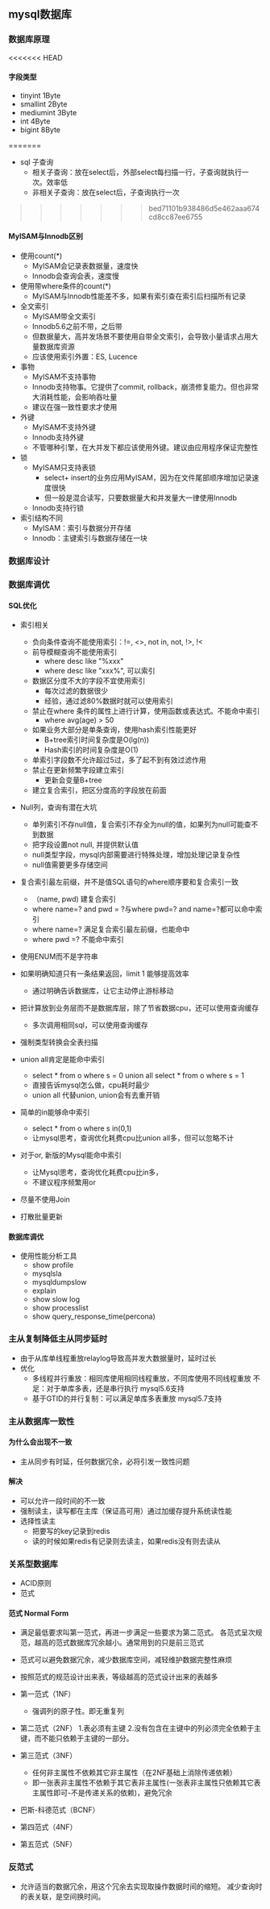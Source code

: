 ## mysql数据库

### 数据库原理
<<<<<<< HEAD
#### 字段类型
 * tinyint 1Byte
 * smallint 2Byte
 * mediumint 3Byte
 * int 4Byte
 * bigint 8Byte
 
=======
 * sql 子查询
   + 相关子查询：放在select后，外部select每扫描一行，子查询就执行一次。效率低
   + 非相关子查询：放在select后，子查询执行一次
   
>>>>>>> bed71101b938486d5e462aaa674cd8cc87ee6755

#### MyISAM与Innodb区别
 * 使用count(*)
   + MyISAM会记录表数据量，速度快
   + Innodb会查询会表，速度慢
 * 使用带where条件的count(*)
   + MyISAM与Innodb性能差不多，如果有索引查在索引后扫描所有记录
 * 全文索引
   + MyISAM带全文索引
   + Innodb5.6之前不带，之后带
   + 但数据量大，高并发场景不要使用自带全文索引，会导致小量请求占用大量数据库资源
   + 应该使用索引外置：ES, Lucence
 * 事物
   + MyISAM不支持事物
   + Innodb支持物事。它提供了commit, rollback，崩溃修复能力。但也非常大消耗性能，会影响吞吐量
   + 建议在强一致性要求才使用
 * 外键
   + MyISAM不支持外键
   + Innodb支持外键
   + 不管哪种引擎，在大并发下都应该使用外键。建议由应用程序保证完整性
 * 锁
   + MyISAM只支持表锁
      - select+ insert的业务应用MyISAM，因为在文件尾部顺序增加记录速度很快
      - 但一般是混合读写，只要数据量大和并发量大一律使用Innodb
   + Innodb支持行锁 
 * 索引结构不同
   + MyISAM：索引与数据分开存储
   + Innodb：主键索引与数据存储在一块
 
### 数据库设计

### 数据库调优
#### SQL优化
 * 索引相关
   + 负向条件查询不能使用索引：!=, <>, not in, not, !>, !<
   + 前导模糊查询不能使用索引
        - where desc like "%xxx"
        - where desc like "xxx%", 可以索引
   + 数据区分度不大的字段不宜使用索引
        - 每次过滤的数据很少
        - 经验，通过滤80%数据时就可以使用索引
   + 禁止在where 条件的属性上进行计算，使用函数或表达式。不能命中索引
        - where avg(age) > 50
   + 如果业务大部分是单条查询，使用hash索引性能更好
        - B+tree索引时间复杂度是O(lg(n))
        - Hash索引的时间复杂度是O(1)
   + 单索引字段数不允许超过5过，多了起不到有效过滤作用
   + 禁止在更新频繁字段建立索引
        - 更新会变量B+tree
   + 建立复合索引，把区分度高的字段放在前面
        
 * Null列，查询有潜在大坑
   + 单列索引不存null值，复合索引不存全为null的值，如果列为null可能查不到数据
   + 把字段设置not null, 并提供默认值
   + null类型字段，mysql内部需要进行特殊处理，增加处理记录复杂性
   + null值需要更多存储空间
   
 * 复合索引最左前缀，并不是值SQL语句的where顺序要和复合索引一致
   + （name, pwd) 建复合索引
   + where name=? and pwd = ?与where pwd=? and name=?都可以命中索引
   + where name=? 满足复合索引最左前缀，也能命中
   + where pwd =? 不能命中索引
 * 使用ENUM而不是字符串
 * 如果明确知道只有一条结果返回，limit 1 能够提高效率
   + 通过明确告诉数据库，让它主动停止游标移动
 * 把计算放到业务层而不是数据库层，除了节省数据cpu，还可以使用查询缓存
   + 多次调用相同sql，可以使用查询缓存
 * 强制类型转换会全表扫描
 * union all肯定是能命中索引
   + select * from o where s = 0 union all select * from o where s = 1
   + 直接告诉mysql怎么做，cpu耗时最少
   + union all 代替union, union会有去重开销
 * 简单的in能够命中索引
   + select * from o where s in(0,1)
   + 让mysql思考，查询优化耗费cpu比union all多，但可以忽略不计
 * 对于or, 新版的Mysql能命中索引
   + 让Mysql思考，查询优化耗费cpu比in多，
   + 不建议程序频繁用or
 * 尽量不使用Join
 * 打散批量更新
 
#### 数据库调优
 * 使用性能分析工具
   + show profile
   + mysqlsla
   + mysqldumpslow
   + explain
   + show slow log
   + show processlist
   + show query_response_time(percona)
   
   
### 主从复制降低主从同步延时
 * 由于从库单线程重放relaylog导致高并发大数据量时，延时过长
 * 优化
   + 多线程并行重放：相同库使用相同线程重放，不同库使用不同线程重放
   不足：对于单库多表，还是串行执行
   mysql5.6支持
   + 基于GTID的并行复制：可以满足单库多表重放
   mysql5.7支持
   

### 主从数据库一致性
#### 为什么会出现不一致
 * 主从同步有时延，任何数据冗余，必将引发一致性问题
 
#### 解决
 * 可以允许一段时间的不一致
 * 强制读主，读写都在主库（保证高可用）通过加缓存提升系统读性能
 * 选择性读主
   + 把要写的key记录到redis
   + 读的时候如果redis有记录则去读主，如果redis没有则去读从

### 关系型数据库
 * ACID原则
 * 范式
   
#### 范式 Normal Form
 * 满足最低要求叫第一范式，再进一步满足一些要求为第二范式。
 各范式呈次规范，越高的范式数据库冗余越小。通常用到的只是前三范式
 * 范式可以避免数据冗余，减少数据库空间，减轻维护数据完整性麻烦
 * 按照范式的规范设计出来表，等级越高的范式设计出来的表越多
 
 * 第一范式（1NF）
   + 强调列的原子性。即无重复列 
 * 第二范式（2NF）
   1.表必须有主键
   2.没有包含在主键中的列必须完全依赖于主键，而不能只依赖于主键的一部分。
 * 第三范式（3NF）
   + 任何非主属性不依赖其它非主属性（在2NF基础上消除传递依赖）
   + 即一张表非主属性不依赖于其它表非主属性(一张表非主属性只依赖其它表主属性即可-不是传递关系的依赖)，避免冗余
 * 巴斯-科德范式（BCNF）
 * 第四范式（4NF）
 * 第五范式（5NF）
 
### 反范式
 * 允许适当的数据冗余，用这个冗余去实现取操作数据时间的缩短。
 减少查询时的表关联，是空间换时间。
 